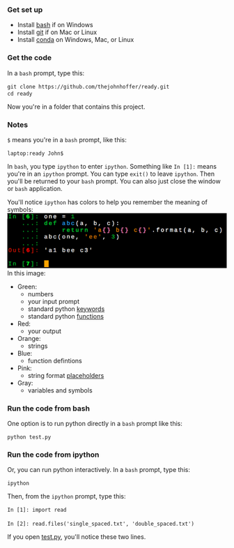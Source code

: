### Get set up

- Install [bash][bash] if on Windows
- Install [git][git] if on Mac or Linux
- Install [conda][conda] on Windows, Mac, or Linux

[bash]: https://github.com/thejohnhoffer/ready/wiki/bash-git-python#bash
[git]: https://github.com/thejohnhoffer/ready/wiki/bash-git-python#git
[conda]: https://github.com/thejohnhoffer/ready/wiki/bash-git-python#conda

### Get the code

In a `bash` prompt, type this:

```
git clone https://github.com/thejohnhoffer/ready.git
cd ready
```

Now you're in a folder that contains this project.


### Notes

`$` means you're in a `bash` prompt, like this:

```
laptop:ready John$
```

In `bash`, you type `ipython` to enter `ipython`. Something like `In [1]:` means you're in an `ipython` prompt. You can type `exit()` to leave `ipython`. Then you'll be returned to your `bash` prompt. You can also just close the window or `bash` application.

You'll notice `ipython` has colors to help you remember the meaning of symbols:
![ipython](ipython.png)
In this image:
- Green:
    - numbers
    - your input prompt
    - standard python [keywords](https://github.com/thejohnhoffer/ready/wiki/keywords)
    - standard python [functions](https://docs.python.org/3/library/functions.html)
- Red:
    - your output
- Orange:
    - strings
- Blue:
    - function defintions
- Pink:
    - string format [placeholders](https://pyformat.info/#simple)
- Gray:
    - variables and symbols 

### Run the code from bash

One option is to run python directly in a `bash` prompt like this:

```
python test.py
```


### Run the code from ipython

Or, you can run python interactively. In a `bash` prompt, type this:

```
ipython
```

Then, from the `ipython` prompt, type this:

```
In [1]: import read

In [2]: read.files('single_spaced.txt', 'double_spaced.txt')
``` 

If you open [test.py](test.py), you'll notice these two lines.
